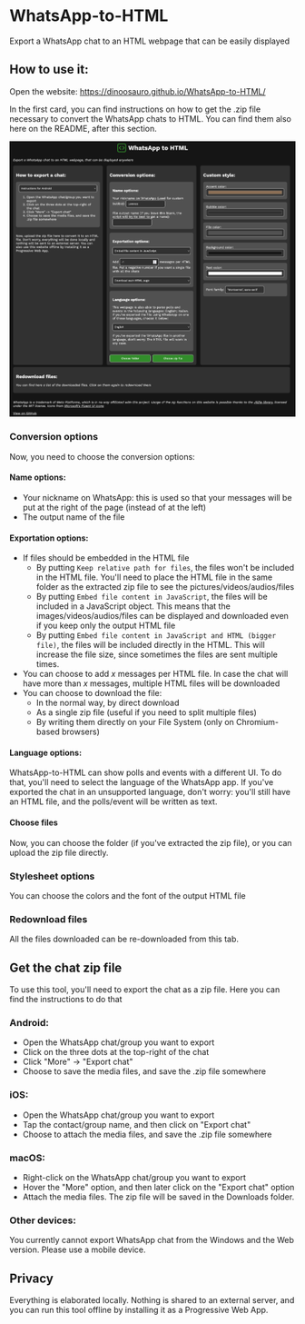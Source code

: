 # WhatsApp-to-HTML

Export a WhatsApp chat to an HTML webpage that can be easily displayed

## How to use it:

Open the website: https://dinoosauro.github.io/WhatsApp-to-HTML/

In the first card, you can find instructions on how to get the .zip file
necessary to convert the WhatsApp chats to HTML. You can find them also here on
the README, after this section.

![The UI of WhatsApp-to-HTML](./readme_images/Screenshot%202024-07-31%20at%2012-29-40%20WhatsApp%20to%20HTML.png)

### Conversion options

Now, you need to choose the conversion options:

#### Name options:

- Your nickname on WhatsApp: this is used so that your messages will be put at
  the right of the page (instead of at the left)
- The output name of the file

#### Exportation options:

- If files should be embedded in the HTML file
  - By putting `Keep relative path for files`, the files won't be included in
    the HTML file. You'll need to place the HTML file in the same folder as the
    extracted zip file to see the pictures/videos/audios/files
  - By putting `Embed file content in JavaScript`, the files will be included in
    a JavaScript object. This means that the images/videos/audios/files can be
    displayed and downloaded even if you keep only the output HTML file
  - By putting `Embed file content in JavaScript and HTML (bigger file)`, the
    files will be included directly in the HTML. This will increase the file
    size, since sometimes the files are sent multiple times.
- You can choose to add _x_ messages per HTML file. In case the chat will have
  more than _x_ messages, multiple HTML files will be downloaded
- You can choose to download the file:
  - In the normal way, by direct download
  - As a single zip file (useful if you need to split multiple files)
  - By writing them directly on your File System (only on Chromium-based
    browsers)

#### Language options:

WhatsApp-to-HTML can show polls and events with a different UI. To do that,
you'll need to select the language of the WhatsApp app. If you've exported the
chat in an unsupported language, don't worry: you'll still have an HTML file,
and the polls/event will be written as text.

#### Choose files

Now, you can choose the folder (if you've extracted the zip file), or you can
upload the zip file directly.

### Stylesheet options

You can choose the colors and the font of the output HTML file

### Redownload files

All the files downloaded can be re-downloaded from this tab.

## Get the chat zip file

To use this tool, you'll need to export the chat as a zip file. Here you can
find the instructions to do that

### Android:

- Open the WhatsApp chat/group you want to export
- Click on the three dots at the top-right of the chat
- Click "More" -> "Export chat"
- Choose to save the media files, and save the .zip file somewhere

### iOS:

- Open the WhatsApp chat/group you want to export
- Tap the contact/group name, and then click on "Export chat"
- Choose to attach the media files, and save the .zip file somewhere

### macOS:

- Right-click on the WhatsApp chat/group you want to export
- Hover the "More" option, and then later click on the "Export chat" option
- Attach the media files. The zip file will be saved in the Downloads folder.

### Other devices:

You currently cannot export WhatsApp chat from the Windows and the Web version.
Please use a mobile device.

## Privacy

Everything is elaborated locally. Nothing is shared to an external server, and
you can run this tool offline by installing it as a Progressive Web App.
